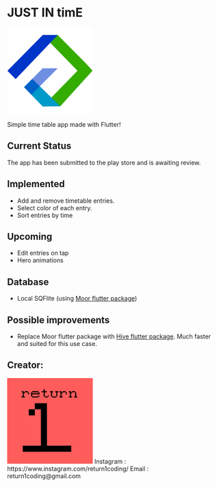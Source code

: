 # JUST IN timE

<img src="./readmeimages/icondesign-01.png" width="200">

Simple time table app made with Flutter!

## Current Status
The app has been submitted to the play store and is awaiting review.

## Implemented

 - Add and remove timetable entries. 
 - Select color of each entry.
 - Sort entries by time

## Upcoming

 - Edit entries on tap
 - Hero animations
 
## Database

 - Local SQFlite (using [Moor flutter package](https://pub.dev/packages/moor_flutter)) 

## Possible improvements

 - Replace Moor flutter package with [Hive flutter package](https://pub.dev/packages/hive). Much faster and suited for this use case.


## Creator:
<img src="./readmeimages/minimized_lightred_logo-01-01-01-01.png" width="200">
Instagram : https://www.instagram.com/return1coding/
Email : return1coding@gmail.com
